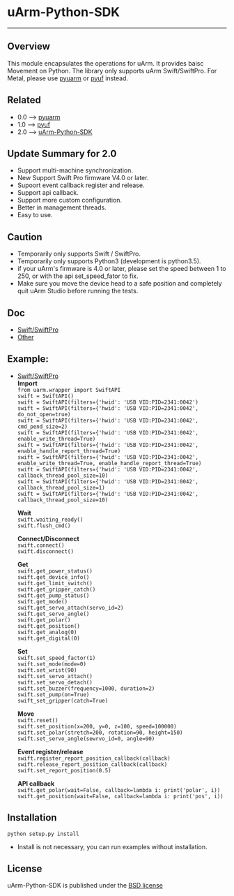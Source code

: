 # uArm-Python-SDK
----------

## Overview
This module encapsulates the operations for uArm. It provides baisc Movement on Python.
The library only supports uArm Swift/SwiftPro. For Metal, please use [pyuarm](https://github.com/uArm-Developer/pyuarm) or [pyuf](https://github.com/uArm-Developer/uArm-Python-SDK/tree/1.0-pyuf) instead.

## Related
- 0.0 --> [pyuarm](https://github.com/uArm-Developer/pyuarm)
- 1.0 --> [pyuf](https://github.com/uArm-Developer/uArm-Python-SDK/tree/1.0-pyuf)
- 2.0 --> [uArm-Python-SDK](https://github.com/uArm-Developer/uArm-Python-SDK/tree/2.0)


## Update Summary for 2.0
- Support multi-machine synchronization.
- New Support Swift Pro firmware V4.0 or later.
- Supoort event callback register and release.
- Support api callback.
- Support more custom configuration.
- Better in management threads.
- Easy to use.

## Caution
- Temporarily only supports Swift / SwiftPro.
- Temporarily only supports Python3 (development is python3.5).
- if your uArm's firmware is 4.0 or later, please set the speed between 1 to 250, or with the api set_speed_fator to fix.
- Make sure you move the device head to a safe position and completely quit uArm Studio before running the tests.

## Doc
- [Swift/SwiftPro](doc/api/swift_api.md)
- [Other](doc/api/)

## Example: 
- [Swift/SwiftPro](examples/api/)  
	**Import**  
	`from uarm.wrapper import SwiftAPI`  
	`swift = SwiftAPI()`  
	`swift = SwiftAPI(filters={'hwid': 'USB VID:PID=2341:0042')`  
	`swift = SwiftAPI(filters={'hwid': 'USB VID:PID=2341:0042', do_not_open=true)`  
	`swift = SwiftAPI(filters={'hwid': 'USB VID:PID=2341:0042', cmd_pend_size=2)`  
	`swift = SwiftAPI(filters={'hwid': 'USB VID:PID=2341:0042', enable_write_thread=True)`  
	`swift = SwiftAPI(filters={'hwid': 'USB VID:PID=2341:0042', enable_handle_report_thread=True)`  
	`swift = SwiftAPI(filters={'hwid': 'USB VID:PID=2341:0042', enable_write_thread=True, enable_handle_report_thread=True)`  
	`swift = SwiftAPI(filters={'hwid': 'USB VID:PID=2341:0042', callback_thread_pool_size=10)`  
	`swift = SwiftAPI(filters={'hwid': 'USB VID:PID=2341:0042', callback_thread_pool_size=1)`  
	`swift = SwiftAPI(filters={'hwid': 'USB VID:PID=2341:0042', callback_thread_pool_size=10)`  
	  
	**Wait**  
	`swift.waiting_ready()`  
	`swift.flush_cmd()`  
	  
	**Connect/Disconnect**  
	`swift.connect()`  
	`swift.disconnect()`  
	  
	**Get**  
	`swift.get_power_status()`  
	`swift.get_device_info()`  
	`swift.get_limit_switch()`  
	`swift.get_gripper_catch()`  
	`swift.get_pump_status()`  
	`swift.get_mode()`  
	`swift.get_servo_attach(servo_id=2)`  
	`swift.get_servo_angle()`  
	`swift.get_polar()`  
	`swift.get_position()`  
	`swift.get_analog(0)`  
	`swift.get_digital(0)`  
	  
	**Set**  
	`swift.set_speed_factor(1)`  
	`swift.set_mode(mode=0)`  
	`swift.set_wrist(90)`  
	`swift.set_servo_attach()`  
	`swift.set_servo_detach()`  
	`swift.set_buzzer(frequency=1000, duration=2)`  
	`swift.set_pump(on=True)`  
	`swift_set_gripper(catch=True)`  
	  
	**Move**  
	`swift.reset()`  
	`swift.set_position(x=200, y=0, z=100, speed=100000)`  
	`swift.set_polar(stretch=200, rotation=90, height=150)`  
	`swift.set_servo_angle(sewrvo_id=0, angle=90)`  
	  
	**Event register/release**  
	`swift.register_report_position_callback(callback)`  
	`swift.release_report_position_callback(callback)`  
	`swift.set_report_position(0.5)`  
	  
	**API callback**  
	`swift.get_polar(wait=False, callback=lambda i: print('polar', i))`  
	`swift.get_position(wait=False, callback=lambda i: print('pos', i))`  
	  



## Installation
    python setup.py install
- Install is not necessary, you can run examples without installation.

## License
uArm-Python-SDK is published under the [BSD license](https://en.wikipedia.org/wiki/BSD_licenses)